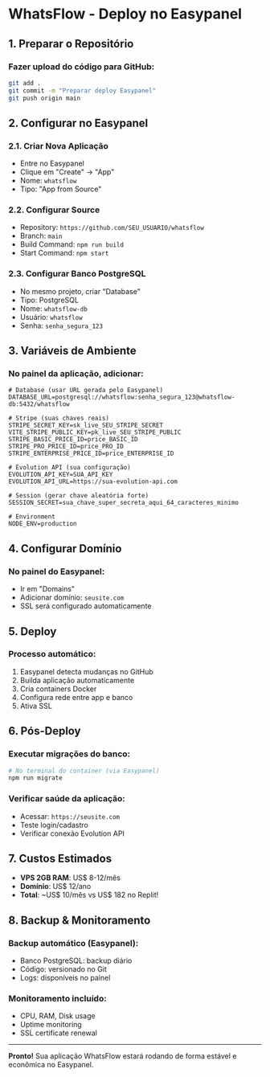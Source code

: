 # WhatsFlow - Deploy no Easypanel

## 1. Preparar o Repositório

### Fazer upload do código para GitHub:
```bash
git add .
git commit -m "Preparar deploy Easypanel"
git push origin main
```

## 2. Configurar no Easypanel

### 2.1. Criar Nova Aplicação
- Entre no Easypanel
- Clique em "Create" → "App"
- Nome: `whatsflow`
- Tipo: "App from Source"

### 2.2. Configurar Source
- Repository: `https://github.com/SEU_USUARIO/whatsflow`
- Branch: `main`
- Build Command: `npm run build`
- Start Command: `npm start`

### 2.3. Configurar Banco PostgreSQL
- No mesmo projeto, criar "Database"
- Tipo: PostgreSQL
- Nome: `whatsflow-db`
- Usuário: `whatsflow`
- Senha: `senha_segura_123`

## 3. Variáveis de Ambiente

### No painel da aplicação, adicionar:

```env
# Database (usar URL gerada pelo Easypanel)
DATABASE_URL=postgresql://whatsflow:senha_segura_123@whatsflow-db:5432/whatsflow

# Stripe (suas chaves reais)
STRIPE_SECRET_KEY=sk_live_SEU_STRIPE_SECRET
VITE_STRIPE_PUBLIC_KEY=pk_live_SEU_STRIPE_PUBLIC
STRIPE_BASIC_PRICE_ID=price_BASIC_ID
STRIPE_PRO_PRICE_ID=price_PRO_ID
STRIPE_ENTERPRISE_PRICE_ID=price_ENTERPRISE_ID

# Evolution API (sua configuração)
EVOLUTION_API_KEY=SUA_API_KEY
EVOLUTION_API_URL=https://sua-evolution-api.com

# Session (gerar chave aleatória forte)
SESSION_SECRET=sua_chave_super_secreta_aqui_64_caracteres_minimo

# Environment
NODE_ENV=production
```

## 4. Configurar Domínio

### No painel do Easypanel:
- Ir em "Domains"
- Adicionar domínio: `seusite.com`
- SSL será configurado automaticamente

## 5. Deploy

### Processo automático:
1. Easypanel detecta mudanças no GitHub
2. Builda aplicação automaticamente
3. Cria containers Docker
4. Configura rede entre app e banco
5. Ativa SSL

## 6. Pós-Deploy

### Executar migrações do banco:
```bash
# No terminal do container (via Easypanel)
npm run migrate
```

### Verificar saúde da aplicação:
- Acessar: `https://seusite.com`
- Teste login/cadastro
- Verificar conexão Evolution API

## 7. Custos Estimados

- **VPS 2GB RAM**: US$ 8-12/mês
- **Domínio**: US$ 12/ano
- **Total**: ~US$ 10/mês vs US$ 182 no Replit!

## 8. Backup & Monitoramento

### Backup automático (Easypanel):
- Banco PostgreSQL: backup diário
- Código: versionado no Git
- Logs: disponíveis no painel

### Monitoramento incluído:
- CPU, RAM, Disk usage
- Uptime monitoring
- SSL certificate renewal

---

**Pronto!** Sua aplicação WhatsFlow estará rodando de forma estável e econômica no Easypanel.